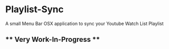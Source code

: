# Playlist-Sync
A small Menu Bar OSX application to sync your Youtube Watch List Playlist

## ** Very Work-In-Progress **
